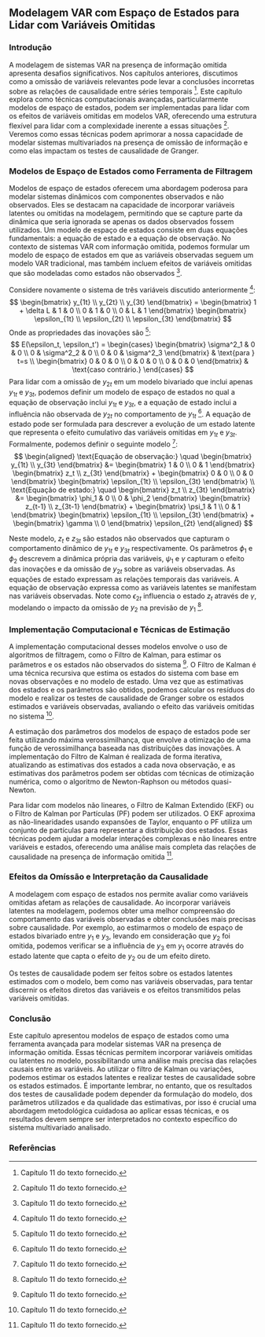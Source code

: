 ## Modelagem VAR com Espaço de Estados para Lidar com Variáveis Omitidas

### Introdução
A modelagem de sistemas VAR na presença de informação omitida apresenta desafios significativos. Nos capítulos anteriores, discutimos como a omissão de variáveis relevantes pode levar a conclusões incorretas sobre as relações de causalidade entre séries temporais [^1]. Este capítulo explora como técnicas computacionais avançadas, particularmente modelos de espaço de estados, podem ser implementadas para lidar com os efeitos de variáveis omitidas em modelos VAR, oferecendo uma estrutura flexível para lidar com a complexidade inerente a essas situações [^1]. Veremos como essas técnicas podem aprimorar a nossa capacidade de modelar sistemas multivariados na presença de omissão de informação e como elas impactam os testes de causalidade de Granger.

### Modelos de Espaço de Estados como Ferramenta de Filtragem

Modelos de espaço de estados oferecem uma abordagem poderosa para modelar sistemas dinâmicos com componentes observados e não observados. Eles se destacam na capacidade de incorporar variáveis latentes ou omitidas na modelagem, permitindo que se capture parte da dinâmica que seria ignorada se apenas os dados observados fossem utilizados. Um modelo de espaço de estados consiste em duas equações fundamentais: a equação de estado e a equação de observação. No contexto de sistemas VAR com informação omitida, podemos formular um modelo de espaço de estados em que as variáveis observadas seguem um modelo VAR tradicional, mas também incluem efeitos de variáveis omitidas que são modeladas como estados não observados [^1].

Considere novamente o sistema de três variáveis discutido anteriormente [^1]:
$$
\begin{bmatrix} y_{1t} \\ y_{2t} \\ y_{3t} \end{bmatrix} = \begin{bmatrix} 1 + \delta L & 1 & 0 \\ 0 & 1 & 0 \\ 0 & L & 1 \end{bmatrix} \begin{bmatrix} \epsilon_{1t} \\ \epsilon_{2t} \\ \epsilon_{3t} \end{bmatrix}
$$
Onde as propriedades das inovações são [^1]:
$$
E(\epsilon_t, \epsilon_t') = \begin{cases}
\begin{bmatrix} \sigma^2_1 & 0 & 0 \\ 0 & \sigma^2_2 & 0 \\ 0 & 0 & \sigma^2_3 \end{bmatrix} & \text{para } t=s \\
\begin{bmatrix} 0 & 0 & 0 \\ 0 & 0 & 0 \\ 0 & 0 & 0 \end{bmatrix} & \text{caso contrário.}
\end{cases}
$$
Para lidar com a omissão de $y_{2t}$ em um modelo bivariado que inclui apenas $y_{1t}$ e $y_{3t}$, podemos definir um modelo de espaço de estados no qual a equação de observação inclui  $y_{1t}$ e $y_{3t}$, e a equação de estado inclui a influência não observada de $y_{2t}$ no comportamento de $y_{1t}$ [^1]. A equação de estado pode ser formulada para descrever a evolução de um estado latente que representa o efeito cumulativo das variáveis omitidas em $y_{1t}$ e $y_{3t}$.  Formalmente, podemos definir o seguinte modelo [^1]:
$$
\begin{aligned}
\text{Equação de observação:} \quad
\begin{bmatrix} y_{1t} \\ y_{3t} \end{bmatrix} &= \begin{bmatrix} 1 & 0 \\ 0 & 1 \end{bmatrix} \begin{bmatrix} z_t \\ z_{3t} \end{bmatrix} + \begin{bmatrix} 0 & 0 \\ 0 & 0 \end{bmatrix} \begin{bmatrix} \epsilon_{1t} \\ \epsilon_{3t} \end{bmatrix} \\
\text{Equação de estado:} \quad
\begin{bmatrix} z_t \\ z_{3t} \end{bmatrix} &= \begin{bmatrix} \phi_1 & 0 \\ 0 & \phi_2 \end{bmatrix} \begin{bmatrix} z_{t-1} \\ z_{3t-1} \end{bmatrix} + \begin{bmatrix} \psi_1 & 1 \\ 0 & 1 \end{bmatrix} \begin{bmatrix} \epsilon_{1t} \\ \epsilon_{3t} \end{bmatrix} +  \begin{bmatrix} \gamma \\ 0 \end{bmatrix} \epsilon_{2t}
\end{aligned}
$$

Neste modelo, $z_t$ e $z_{3t}$ são estados não observados que capturam o comportamento dinâmico de  $y_{1t}$ e $y_{3t}$ respectivamente. Os parâmetros $\phi_1$ e $\phi_2$ descrevem a dinâmica própria das variáveis, $\psi_1$ e $\gamma$ capturam o efeito das inovações e da omissão de $y_{2t}$ sobre as variáveis observadas. As equações de estado expressam as relações temporais das variáveis.  A equação de observação expressa como as variáveis latentes se manifestam nas variáveis observadas. Note como $\epsilon_{2t}$ influencia o estado $z_t$ através de $\gamma$, modelando o impacto da omissão de $y_2$ na previsão de $y_1$ [^1].

### Implementação Computacional e Técnicas de Estimação

A implementação computacional desses modelos envolve o uso de algoritmos de filtragem, como o Filtro de Kalman, para estimar os parâmetros e os estados não observados do sistema [^1]. O Filtro de Kalman é uma técnica recursiva que estima os estados do sistema com base em novas observações e no modelo de estado. Uma vez que as estimativas dos estados e os parâmetros são obtidos, podemos calcular os resíduos do modelo e realizar os testes de causalidade de Granger sobre os estados estimados e variáveis observadas, avaliando o efeito das variáveis omitidas no sistema [^1].

A estimação dos parâmetros dos modelos de espaço de estados pode ser feita utilizando máxima verossimilhança, que envolve a otimização de uma função de verossimilhança baseada nas distribuições das inovações. A implementação do Filtro de Kalman é realizada de forma iterativa, atualizando as estimativas dos estados a cada nova observação, e as estimativas dos parâmetros podem ser obtidas com técnicas de otimização numérica, como o algoritmo de Newton-Raphson ou métodos quasi-Newton.

Para lidar com modelos não lineares, o Filtro de Kalman Extendido (EKF) ou o Filtro de Kalman por Partículas (PF) podem ser utilizados. O EKF aproxima as não-linearidades usando expansões de Taylor, enquanto o PF utiliza um conjunto de partículas para representar a distribuição dos estados. Essas técnicas podem ajudar a modelar interações complexas e não lineares entre variáveis e estados, oferecendo uma análise mais completa das relações de causalidade na presença de informação omitida [^1].

### Efeitos da Omíssão e Interpretação da Causalidade

A modelagem com espaço de estados nos permite avaliar como variáveis omitidas afetam as relações de causalidade. Ao incorporar variáveis latentes na modelagem, podemos obter uma melhor compreensão do comportamento das variáveis observadas e obter conclusões mais precisas sobre causalidade. Por exemplo, ao estimarmos o modelo de espaço de estados  bivariado entre $y_1$ e $y_3$, levando em consideração que $y_2$ foi omitida, podemos verificar se a influência de $y_3$ em $y_1$ ocorre através do estado latente que capta o efeito de $y_2$ ou de um efeito direto.

Os testes de causalidade podem ser feitos sobre os estados latentes estimados com o modelo, bem como nas variáveis observadas, para tentar discernir os efeitos diretos das variáveis e os efeitos transmitidos pelas variáveis omitidas.

### Conclusão
Este capítulo apresentou modelos de espaço de estados como uma ferramenta avançada para modelar sistemas VAR na presença de informação omitida. Essas técnicas permitem incorporar variáveis omitidas ou latentes no modelo, possibilitando uma análise mais precisa das relações causais entre as variáveis. Ao utilizar o filtro de Kalman ou variações, podemos estimar os estados latentes e realizar testes de causalidade sobre os estados estimados. É importante lembrar, no entanto, que os resultados dos testes de causalidade podem depender da formulação do modelo, dos parâmetros utilizados e da qualidade das estimativas, por isso é crucial uma abordagem metodológica cuidadosa ao aplicar essas técnicas, e os resultados devem sempre ser interpretados no contexto específico do sistema multivariado analisado.

### Referências

[^1]: Capítulo 11 do texto fornecido.
<!-- END -->
